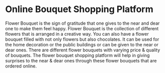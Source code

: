 # Online Bouquet Shopping Platform
Flower Bouquet is the sign of gratitude that one gives to the near and dear one to make them feel happy. Flower Bouquet is the collection of different flowers that is arranged in a creative way. 
You can also have a flower bouquet filled with not only flowers but also chocolates. It can be used for the home decoration or the public buildings or can be given to the near or dear ones. There are different flower bouquets with varying price & quality of bouquets. 
The flower bouquet shopping platform will help in giving surprises to the near &amp; dear ones through these flower bouquets that are ordered online.
